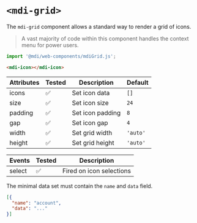 # `<mdi-grid>`

The `mdi-grid` component allows a standard way to render a grid of icons.

> A vast majority of code within this component handles the context menu for power users.

```typescript
import '@mdi/web-components/mdiGrid.js';
```

```html
<mdi-icon></mdi-icon>
```

| Attributes | Tested   | Description | Default |
| ---------- | -------- | ----------- | ------ |
| icons      | &#x2705; | Set icon data | `[]` |
| size       | &#x2705; | Set icon size | `24` |
| padding    | &#x2705; | Set icon padding | `8` |
| gap        | &#x2705; | Set icon gap | `4` |
| width      | &#x2705; | Set grid width | `'auto'` |
| height     | &#x2705; | Set grid height | `'auto'` |

| Events     | Tested   | Description |
| ---------- | -------- | ----------- |
| select     | &#x2705; | Fired on icon selections |

The minimal data set must contain the `name` and `data` field.

```json
[{
  "name": "account",
  "data": "..."
}]
```